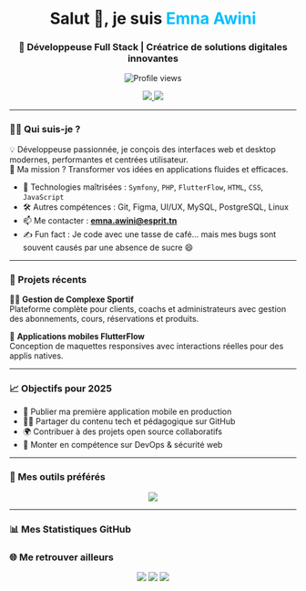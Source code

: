 <h1 align="center">Salut 👋, je suis <span style="color:#00bfff;">Emna Awini</span></h1>
<h3 align="center">🚀 Développeuse Full Stack | Créatrice de solutions digitales innovantes</h3>

<p align="center">
  <img src="https://komarev.com/ghpvc/?username=emna-awini&label=Profile%20views&color=0e75b6&style=flat" alt="Profile views" />
</p>

<p align="center">

  </a>
  <a href="https://linkedin.com/in/emna-awini">
    <img src="https://img.shields.io/badge/LinkedIn-Emna%20Awini-blue?logo=linkedin" />
  </a>
  <a href="mailto:emna.awini@esprit.tn">
    <img src="https://img.shields.io/badge/Email-Contact-red?logo=gmail" />
  </a>
</p>

---

### 👩‍💻 Qui suis-je ?

💡 Développeuse passionnée, je conçois des interfaces web et desktop modernes, performantes et centrées utilisateur.  
🎯 Ma mission ? Transformer vos idées en applications fluides et efficaces.

- 🧠 Technologies maîtrisées : `Symfony`, `PHP`, `FlutterFlow`, `HTML`, `CSS`, `JavaScript`
- 🛠️ Autres compétences : Git, Figma, UI/UX, MySQL, PostgreSQL, Linux
- 📫 Me contacter : **emna.awini@esprit.tn**
- ✍️ Fun fact : Je code avec une tasse de café... mais mes bugs sont souvent causés par une absence de sucre 😄

---

### 🎯 Projets récents

🚴‍♀️ **Gestion de Complexe Sportif**  
Plateforme complète pour clients, coachs et administrateurs avec gestion des abonnements, cours, réservations et produits.

📱 **Applications mobiles FlutterFlow**  
Conception de maquettes responsives avec interactions réelles pour des applis natives.

---

### 📈 Objectifs pour 2025

- 🚀 Publier ma première application mobile en production
- 👩‍🏫 Partager du contenu tech et pédagogique sur GitHub
- 🌍 Contribuer à des projets open source collaboratifs
- 🔧 Monter en compétence sur DevOps & sécurité web

---

### 🧰 Mes outils préférés

<p align="center">
  <img src="https://skillicons.dev/icons?i=html,css,js,php,symfony,flutter,figma,github,git,vscode,linux,postgres,mysql" />
</p>

---

### 📊 Mes Statistiques GitHub



### 🌐 Me retrouver ailleurs

<p align="center">
  <a href="https://www.linkedin.com/in/emma-awini-49b9671ba/"><img src="https://img.shields.io/badge/LinkedIn-Emna%20Awini-blue?logo=linkedin" /></a>
  <a href="https://github.com/emna-awini"><img src="https://img.shields.io/badge/GitHub-emna--awini-black?logo=github" /></a>
  <a href="mailto:emna.awini@esprit.tn"><img src="https://img.shields.io/badge/Email-Contact-red?logo=gmail" /></a>
</p>
